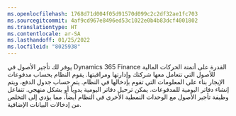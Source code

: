 ```yaml
---
ms.openlocfilehash: 1768d71d004f05d91570d099c2c2df32ae1fc703
ms.sourcegitcommit: 4af9cd967e8496ed53c1022e0b4b83dcf4001802
ms.translationtype: HT
ms.contentlocale: ar-SA
ms.lasthandoff: 01/25/2022
ms.locfileid: "8025938"
---
```

يوفر لك تأجير الأصول في Dynamics 365 Finance القدرة على أتمتة الحركات المالية للأصول التي تتعامل معها شركتك وإدارتها ومراقبتها. يقوم النظام بحساب مدفوعات الإيجار بناء على المعلومات التي تقوم بإدخالها في النظام. يتم حساب جدول الدفع، ويتم إنشاء دفاتر اليومية للمدفوعات. يمكن ترحيل دفاتر اليومية يدوياً أو بشكل منهجي. تتفاعل وظيفة تأجير الأصول مع الوحدات النمطية الأخرى في النظام أيضاً، مما يؤدي إلى التخلص من إدخالات البيانات الإضافية.




